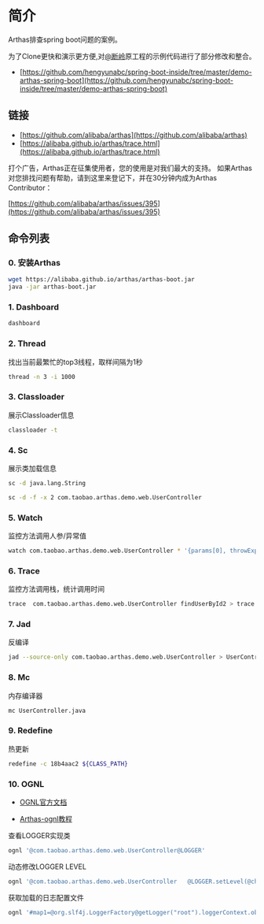 # 简介

Arthas排查spring boot问题的案例。

为了Clone更快和演示更方便,对[@断岭](https://github.com/hengyunabc)原工程的示例代码进行了部分修改和整合。

* [https://github.com/hengyunabc/spring-boot-inside/tree/master/demo-arthas-spring-boot](https://github.com/hengyunabc/spring-boot-inside/tree/master/demo-arthas-spring-boot)

## 链接

* [https://github.com/alibaba/arthas](https://github.com/alibaba/arthas)
* [https://alibaba.github.io/arthas/trace.html](https://alibaba.github.io/arthas/trace.html)

打个广告，Arthas正在征集使用者，您的使用是对我们最大的支持。
如果Arthas对您排找问题有帮助，请到这里来登记下，并在30分钟内成为Arthas Contributor：

[https://github.com/alibaba/arthas/issues/395](https://github.com/alibaba/arthas/issues/395)

## 命令列表

### 0. 安装Arthas

```bash
wget https://alibaba.github.io/arthas/arthas-boot.jar
java -jar arthas-boot.jar
```

### 1. Dashboard

```bash
dashboard
```

### 2. Thread

找出当前最繁忙的top3线程，取样间隔为1秒

```bash
thread -n 3 -i 1000
```

### 3. Classloader

展示Classloader信息

```bash
classloader -t
```

### 4. Sc

展示类加载信息

```bash
sc -d java.lang.String
```

```bash
sc -d -f -x 2 com.taobao.arthas.demo.web.UserController
```

### 5. Watch

监控方法调用人参/异常值

```bash
watch com.taobao.arthas.demo.web.UserController * '{params[0], throwExp}' 'true'
```

### 6. Trace

监控方法调用栈，统计调用时间

```bash
trace  com.taobao.arthas.demo.web.UserController findUserById2 > trace.log
```

### 7. Jad

反编译

```bash
jad --source-only com.taobao.arthas.demo.web.UserController > UserController.java
```

### 8. Mc

内存编译器

```bash
mc UserController.java
```

### 9. Redefine

热更新

```bash
redefine -c 18b4aac2 ${CLASS_PATH}
```

### 10. OGNL

* [OGNL官方文档](https://commons.apache.org/proper/commons-ognl/index.html)

* [Arthas-ognl教程](https://alibaba.github.io/arthas/ognl.html)

查看LOGGER实现类

```bash
ognl '@com.taobao.arthas.demo.web.UserController@LOGGER'
```

动态修改LOGGER LEVEL

```bash
ognl '@com.taobao.arthas.demo.web.UserController   @LOGGER.setLevel(@ch.qos.logback.classic.Level@DEBUG)'
```

获取加载的日志配置文件

```bash
ognl '#map1=@org.slf4j.LoggerFactory@getLogger("root").loggerContext.objectMap, #map1.get("CONFIGURATION_WATCH_LIST")'
```